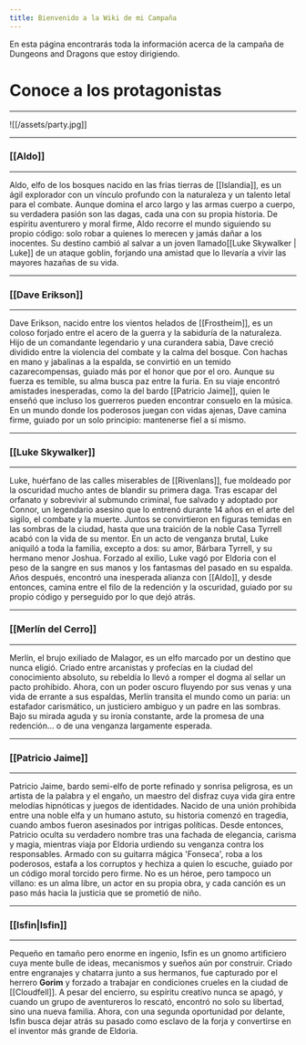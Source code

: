 ```yaml
---
title: Bienvenido a la Wiki de mi Campaña
---
```

En esta página encontrarás toda la información acerca de la campaña de Dungeons and Dragons que estoy dirigiendo. 

# Conoce a los protagonistas
---

![[/assets/party.jpg]]

---
### [[Aldo]]
---
Aldo, elfo de los bosques nacido en las frías tierras de [[Islandia]], es un ágil explorador con un vínculo profundo con la naturaleza y un talento letal para el combate. Aunque domina el arco largo y las armas cuerpo a cuerpo, su verdadera pasión son las dagas, cada una con su propia historia. De espíritu aventurero y moral firme, Aldo recorre el mundo siguiendo su propio código: solo robar a quienes lo merecen y jamás dañar a los inocentes. Su destino cambió al salvar a un joven llamado[[Luke Skywalker | Luke]] de un ataque goblin, forjando una amistad que lo llevaría a vivir las mayores hazañas de su vida.

---
### [[Dave Erikson]]
---
Dave Erikson, nacido entre los vientos helados de [[Frostheim]], es un coloso forjado entre el acero de la guerra y la sabiduría de la naturaleza. Hijo de un comandante legendario y una curandera sabia, Dave creció dividido entre la violencia del combate y la calma del bosque. Con hachas en mano y jabalinas a la espalda, se convirtió en un temido cazarecompensas, guiado más por el honor que por el oro. Aunque su fuerza es temible, su alma busca paz entre la furia. En su viaje encontró amistades inesperadas, como la del bardo [[Patricio Jaime]], quien le enseñó que incluso los guerreros pueden encontrar consuelo en la música. En un mundo donde los poderosos juegan con vidas ajenas, Dave camina firme, guiado por un solo principio: mantenerse fiel a sí mismo.

---
### [[Luke Skywalker]]
---
Luke, huérfano de las calles miserables de [[Rivenlans]], fue moldeado por la oscuridad mucho antes de blandir su primera daga. Tras escapar del orfanato y sobrevivir al submundo criminal, fue salvado y adoptado por Connor, un legendario asesino que lo entrenó durante 14 años en el arte del sigilo, el combate y la muerte. Juntos se convirtieron en figuras temidas en las sombras de la ciudad, hasta que una traición de la noble Casa Tyrrell acabó con la vida de su mentor. En un acto de venganza brutal, Luke aniquiló a toda la familia, excepto a dos: su amor, Bárbara Tyrrell, y su hermano menor Joshua. Forzado al exilio, Luke vagó por Eldoria con el peso de la sangre en sus manos y los fantasmas del pasado en su espalda. Años después, encontró una inesperada alianza con [[Aldo]], y desde entonces, camina entre el filo de la redención y la oscuridad, guiado por su propio código y perseguido por lo que dejó atrás.

---
### [[Merlín del Cerro]]
---
Merlín, el brujo exiliado de Malagor, es un elfo marcado por un destino que nunca eligió. Criado entre arcanistas y profecías en la ciudad del conocimiento absoluto, su rebeldía lo llevó a romper el dogma al sellar un pacto prohibido. Ahora, con un poder oscuro fluyendo por sus venas y una vida de errante a sus espaldas, Merlín transita el mundo como un paria: un estafador carismático, un justiciero ambiguo y un padre en las sombras. Bajo su mirada aguda y su ironía constante, arde la promesa de una redención… o de una venganza largamente esperada.

---
### [[Patricio Jaime]]
---
Patricio Jaime, bardo semi-elfo de porte refinado y sonrisa peligrosa, es un artista de la palabra y el engaño, un maestro del disfraz cuya vida gira entre melodías hipnóticas y juegos de identidades. Nacido de una unión prohibida entre una noble elfa y un humano astuto, su historia comenzó en tragedia, cuando ambos fueron asesinados por intrigas políticas. Desde entonces, Patricio oculta su verdadero nombre tras una fachada de elegancia, carisma y magia, mientras viaja por Eldoria urdiendo su venganza contra los responsables. Armado con su guitarra mágica 'Fonseca', roba a los poderosos, estafa a los corruptos y hechiza a quien lo escuche, guiado por un código moral torcido pero firme. No es un héroe, pero tampoco un villano: es un alma libre, un actor en su propia obra, y cada canción es un paso más hacia la justicia que se prometió de niño.

---
### [[Isfin|Isfin]]
---
Pequeño en tamaño pero enorme en ingenio, Isfin es un gnomo artificiero cuya mente bulle de ideas, mecanismos y sueños aún por construir. Criado entre engranajes y chatarra junto a sus hermanos, fue capturado por el herrero **Gorim** y forzado a trabajar en condiciones crueles en la ciudad de [[Cloudfell]]. A pesar del encierro, su espíritu creativo nunca se apagó, y cuando un grupo de aventureros lo rescató, encontró no solo su libertad, sino una nueva familia. Ahora, con una segunda oportunidad por delante, Isfin busca dejar atrás su pasado como esclavo de la forja y convertirse en el inventor más grande de Eldoria.
